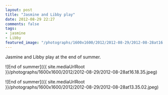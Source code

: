 ```yaml
---
layout: post
title: "Jasmine and Libby play"
date: 2012-08-29 22:27
comments: false
tags: 
- jasmine
- Libby
featured_image: "/photographs/1600x1600/2012/2012-08-29/2012-08-28at16.18.35.jpeg"
---
```

Jasmine and Libby play at the end of summer.

![End of summer]({{ site.mediaUrlRoot }}/photographs/1600x1600/2012/2012-08-29/2012-08-28at16.18.35.jpeg)


![End of summer]({{ site.mediaUrlRoot }}/photographs/1600x1600/2012/2012-08-29/2012-08-28at13.35.02.jpeg)
